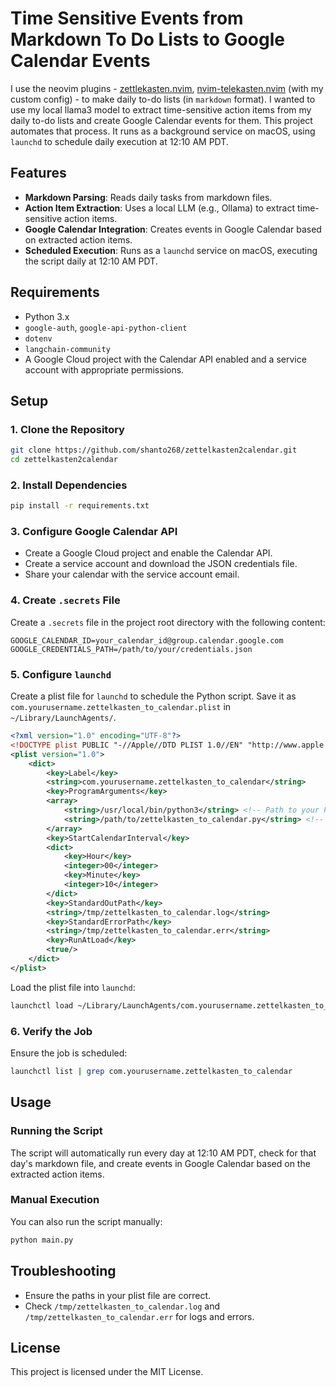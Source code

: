 # Time Sensitive Events from Markdown To Do Lists to Google Calendar Events

I use the neovim plugins - [zettlekasten.nvim](https://github.com/Furkanzmc/zettelkasten.nvim), [nvim-telekasten.nvim](https://github.com/nvim-telekasten/telekasten.nvim) (with my custom config) - to make daily to-do lists (in `markdown` format). I wanted to use my local llama3 model to extract time-sensitive action items from my daily to-do lists and create Google Calendar events for them. This project automates that process. It runs as a background service on macOS, using `launchd` to schedule daily execution at 12:10 AM PDT.

## Features

- **Markdown Parsing**: Reads daily tasks from markdown files.
- **Action Item Extraction**: Uses a local LLM (e.g., Ollama) to extract time-sensitive action items.
- **Google Calendar Integration**: Creates events in Google Calendar based on extracted action items.
- **Scheduled Execution**: Runs as a `launchd` service on macOS, executing the script daily at 12:10 AM PDT.

## Requirements

- Python 3.x
- `google-auth`, `google-api-python-client`
- `dotenv`
- `langchain-community`
- A Google Cloud project with the Calendar API enabled and a service account with appropriate permissions.

## Setup

### 1. Clone the Repository

```sh
git clone https://github.com/shanto268/zettelkasten2calendar.git
cd zettelkasten2calendar
```

### 2. Install Dependencies

```sh
pip install -r requirements.txt
```

### 3. Configure Google Calendar API

- Create a Google Cloud project and enable the Calendar API.
- Create a service account and download the JSON credentials file.
- Share your calendar with the service account email.

### 4. Create `.secrets` File

Create a `.secrets` file in the project root directory with the following content:

```dotenv
GOOGLE_CALENDAR_ID=your_calendar_id@group.calendar.google.com
GOOGLE_CREDENTIALS_PATH=/path/to/your/credentials.json
```

### 5. Configure `launchd`

Create a plist file for `launchd` to schedule the Python script. Save it as `com.yourusername.zettelkasten_to_calendar.plist` in `~/Library/LaunchAgents/`.

```xml
<?xml version="1.0" encoding="UTF-8"?>
<!DOCTYPE plist PUBLIC "-//Apple//DTD PLIST 1.0//EN" "http://www.apple.com/DTDs/PropertyList-1.0.dtd">
<plist version="1.0">
    <dict>
        <key>Label</key>
        <string>com.yourusername.zettelkasten_to_calendar</string>
        <key>ProgramArguments</key>
        <array>
            <string>/usr/local/bin/python3</string> <!-- Path to your Python interpreter -->
            <string>/path/to/zettelkasten_to_calendar.py</string> <!-- Path to your Python script -->
        </array>
        <key>StartCalendarInterval</key>
        <dict>
            <key>Hour</key>
            <integer>00</integer>
            <key>Minute</key>
            <integer>10</integer>
        </dict>
        <key>StandardOutPath</key>
        <string>/tmp/zettelkasten_to_calendar.log</string>
        <key>StandardErrorPath</key>
        <string>/tmp/zettelkasten_to_calendar.err</string>
        <key>RunAtLoad</key>
        <true/>
    </dict>
</plist>
```

Load the plist file into `launchd`:

```sh
launchctl load ~/Library/LaunchAgents/com.yourusername.zettelkasten_to_calendar.plist
```

### 6. Verify the Job

Ensure the job is scheduled:

```sh
launchctl list | grep com.yourusername.zettelkasten_to_calendar
```

## Usage

### Running the Script

The script will automatically run every day at 12:10 AM PDT, check for that day's markdown file, and create events in Google Calendar based on the extracted action items.

### Manual Execution

You can also run the script manually:

```sh
python main.py
```

## Troubleshooting

- Ensure the paths in your plist file are correct.
- Check `/tmp/zettelkasten_to_calendar.log` and `/tmp/zettelkasten_to_calendar.err` for logs and errors.

## License

This project is licensed under the MIT License.
